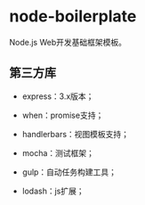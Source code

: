 # node-boilerplate #

Node.js Web开发基础框架模板。

## 第三方库 ##

* express：3.x版本；

* when：promise支持；

* handlerbars：视图模板支持；

* mocha：测试框架；

* gulp：自动任务构建工具；

* lodash：js扩展；
